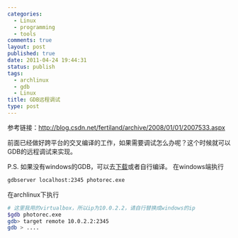 ```yaml
--- 
categories: 
  - Linux
  - programming
  - tools
comments: true
layout: post
published: true
date: 2011-04-24 19:44:31
status: publish
tags: 
  - archlinux
  - gdb
  - Linux
title: GDB远程调试
type: post
---
```

参考链接：<a href="http://blog.csdn.net/fertiland/archive/2008/01/01/2007533.aspx">http://blog.csdn.net/fertiland/archive/2008/01/01/2007533.aspx</a>

前面已经做好跨平台的交叉编译的工作，如果需要调试怎么办呢？这个时候就可以GDB的远程调试来实现。

P.S. 如果没有windows的GDB，可以去<a href="http://www.gnu.org/software/gdb/" target="_blank">下载</a>或者自行编译。
在windows端执行 

```sh
gdbserver localhost:2345 photorec.exe
```

在archlinux下执行

```sh
# 这里我用的virtualbox，所以ip为10.0.2.2，请自行替换成windows的ip
$gdb photorec.exe
gdb> target remote 10.0.2.2:2345
gdb > ....
```
